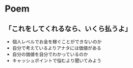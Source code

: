 # Poem

## 「これをしてくれるなら、いくら払うよ」

- 個人レベルでお金を稼ぐことができないのか
- 自分で考えているよりアナタには価値がある
- 自分の価値を自分でわかっているのか
- キャッシュポイントで悩むより聞いてみよう
